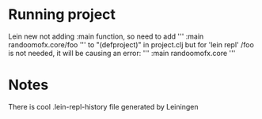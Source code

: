 # Running project

Lein new not adding :main function, so need to add 
'''
:main randoomofx.core/foo 
'''
to "(defproject)" in project.clj
but for 'lein repl' /foo is not needed, it will be causing an error:
'''
:main randoomofx.core 
'''
# Notes
There is cool .lein-repl-history file generated by Leiningen 